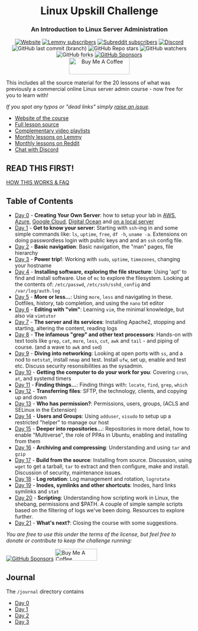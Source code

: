 <div align="center" width="100%">
  <h1>Linux Upskill Challenge</h1>
  <h3>An Introduction to Linux Server Administration</h3>
  <a href="https://linuxupskillchallenge.org/"><img alt="Website" src="https://img.shields.io/website?url=https%3A%2F%2Flinuxupskillchallenge.org&style=for-the-badge&label=LinuxUpskillChallenge.org"></a>
  <a href="https://programming.dev/c/linuxupskillchallenge"><img alt="Lemmy subscribers" src="https://img.shields.io/lemmy/linuxupskillchallenge%40programming.dev?style=for-the-badge&logo=lemmy&logoColor=white&label=lemmy"></a>
  <a href="https://www.reddit.com/r/linuxupskillchallenge/"><img alt="Subreddit subscribers" src="https://img.shields.io/reddit/subreddit-subscribers/linuxupskillchallenge?style=for-the-badge&logo=reddit&logoColor=white&label=reddit"></a>
  <a href="https://discord.gg/linux-upskill-challenge-682046666928685068"><img alt="Discord" src="https://img.shields.io/discord/682046666928685068?label=discord&logo=discord&logoColor=white&style=for-the-badge" /></a></br>
  <img alt="GitHub last commit (branch)" src="https://img.shields.io/github/last-commit/livialima/linuxupskillchallenge/master?style=for-the-badge&logo=github&logoColor=white">
  <img alt="GitHub Repo stars" src="https://img.shields.io/github/stars/livialima/linuxupskillchallenge?style=for-the-badge">
  <img alt="GitHub watchers" src="https://img.shields.io/github/watchers/livialima/linuxupskillchallenge?style=for-the-badge">
  <img alt="GitHub forks" src="https://img.shields.io/github/forks/livialima/linuxupskillchallenge?style=for-the-badge">
  <a href="https://github.com/sponsors/livialima"><img alt="GitHub Sponsors" src="https://img.shields.io/github/sponsors/livialima?style=for-the-badge&logo=githubsponsors"></a></br>
  <a href="https://www.buymeacoffee.com/livialima" target="_blank"><img src="https://cdn.buymeacoffee.com/buttons/v2/arial-yellow.png" alt="Buy Me A Coffee" style="height: 45px !important;width: 164px !important;" ></a>
</div>

This includes all the source material for the 20 lessons of what was previously a commercial online Linux server admin course - now free for you to learn with!

*If you spot any typos or "dead links" simply [raise an issue](https://github.com/livialima/linuxupskillchallenge/issues/new/choose).*

* [Website of the course](https://LinuxUpskillChallenge.org)
* [Full lesson source](https://github.com/livialima/linuxupskillchallenge)
* [Complementary video playlists](https://www.youtube.com/@livia2lima/search?query=linuxupskillchallenge)
* [Monthly lessons on Lemmy](https://programming.dev/c/linuxupskillchallenge)
* [Monthly lessons on Reddit](https://www.reddit.com/r/linuxupskillchallenge/)
* [Chat with Discord](https://discord.gg/linux-upskill-challenge-682046666928685068)

## READ THIS FIRST!
[HOW THIS WORKS & FAQ](docs/how-this-works.md)

## Table of Contents

* [Day 0](docs/00-AWS-Free-Tier.md) - **Creating Your Own Server**: how to setup your lab in [AWS](docs/00-AWS-Free-Tier.md), [Azure](docs/00-Azure-Free-Tier.md), [Google Cloud](docs/00-Google-Cloud.md), [Digital Ocean](docs/00-VPS-small.md) and [on a local server](docs/00-Local-Server.md)
* [Day 1](docs/01.md) - **Get to know your server**: Starting with `ssh`-ing in and some simple commands like: `ls`, `uptime`, `free`, `df -h`, `uname -a`. Extensions on doing passwordless login with public keys and and an `ssh` config file.
* [Day 2](docs/02.md) - **Basic navigation**: Basic navigation, the "man" pages, file hierarchy
* [Day 3](docs/03.md) - **Power trip!**: Working with `sudo`, `uptime`, `timezones`, changing your hostname
* [Day 4](docs/04.md) - **Installing software, exploring the file structure**: Using 'apt' to find and install software. Use of `mc` to explore the filesystem. Looking at the contents of: `/etc/passwd`, `/etc/ssh/sshd_config` and `/var/log/auth.log`
* [Day 5](docs/05.md) - **More or less...**: Using `more`, `less` and navigating in these. Dotfiles, history, tab completion, and using the `nano` txt editor
* [Day 6](docs/06.md) - **Editing with "vim"**: Learning `vim`, the minimal knowledge, but also via `vimtutor`
* [Day 7](docs/07.md) - **The server and its services**: Installing Apache2, stopping and starting, altering the content, reading logs
* [Day 8](docs/08.md) - **The infamous "grep" and other text processors**: Hands-on with text tools like `grep`, `cat`, `more`, `less`, `cut`, `awk` and `tail` - and piping of course. (and a wave to `awk` and `sed`)
* [Day 9](docs/09.md) - **Diving into networking**: Looking at open ports with `ss`, and a nod to `netstat`, install `nmap` and test. Install `ufw`, set up, enable and test etc. Discuss security resonsibilities as the sysadmin.
* [Day 10](docs/10.md) - **Getting the computer to do your work for you**: Covering `cron`, `at`, and systemd timers
* [Day 11](docs/11.md) - **Finding things...**: Finding things with: `locate`, `find`, `grep`, `which`
* [Day 12](docs/12.md) - **Transferring files**: SFTP, the technology, clients, and copying up and down
* [Day 13](docs/13.md) - **Who has permission?**: Permissions, users, groups, (ACLS and SELinux in the Extension)
* [Day 14](docs/14.md) - **Users and Groups**: Using `adduser`, `visudo` to setup up a restricted "helper" to manage our host
* [Day 15](docs/15.md) - **Deeper into repositories...**: Repositories in more detail, how to enable "Multiverse", the role of PPAs in Ubuntu, enabling and installing from them
* [Day 16](docs/16.md) - **Archiving and compressing**: Understanding and using `tar` and `gzip`
* [Day 17](docs/17.md) - **Build from the source**: Installing from source. Discussion, using `wget` to get a tarball, `tar` to extract and then configure, make and install. Discussion of security, maintenance issues.
* [Day 18](docs/18.md) - **Log rotation**: Log management and rotation, `logrotate`
* [Day 19](docs/19.md) - **Inodes, symlinks and other shortcuts**: Inodes, hard links symlinks and `stat`
* [Day 20](docs/20.md) - **Scripting**: Understanding how scripting work in Linux, the shebang, permissions and $PATH. A couple of simple sample scripts based on the filtering of logs we've been doing. Resources to explore further.
* [Day 21](docs/21.md) - **What's next?**: Closing the course with some suggestions.


*You are free to use this under the terms of the license, but feel free to donate or contribute to keep the challenge running:*
<p>
  <a href="https://github.com/sponsors/livialima"><img alt="GitHub Sponsors" src="https://img.shields.io/github/sponsors/livialima?style=for-the-badge&logo=githubsponsors&label=Be%20a%20Sponsor!"></a>
  <a href="https://www.buymeacoffee.com/livialima" target="_blank"><img src="https://cdn.buymeacoffee.com/buttons/v2/arial-yellow.png" alt="Buy Me A Coffee" style="height: 32px !important;width: 114px !important;" ></a>
</p>

## Journal

The `/journal` directory contains

- [Day 0](journal/day0.md)
- [Day 1](journal/day1.md)
- [Day 2](journal/day2.md)
- [Day 3](journal/day3.md)